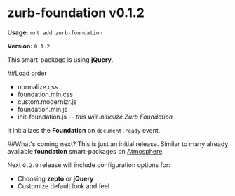 zurb-foundation v0.1.2
======================

**Usage:** `mrt add zurb-foundation`

**Version:** `0.1.2`


This smart-package is using **jQuery**.

##Load order
* normalize.css
* foundation.min.css
* custom.modernizr.js
* foundation.min.js
* init-foundation.js *-- this will initialize Zurb Foundation*


It initializes the **Foundation** on `document.ready` event.

##What's coming next?
This is just an initial release. Similar to many already available **foundation** smart-packages on [Atmosphere](http://atmosphere.meteor.com).

Next `0.2.0` release will include configuration options for:

* Choosing **zepto** or **jQuery**
* Customize default look and feel
